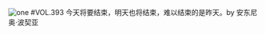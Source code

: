 ![one](http://image.wufazhuce.com/Flj_FqoE5WMAEsLKfEusi42woC9J)
#VOL.393
今天将要结束，明天也将结束，难以结束的是昨天。by 安东尼奥·波契亚